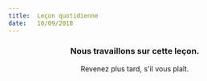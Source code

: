 ```yaml
---
title:  Leçon quotidienne
date:   10/09/2018
---
```


### <center>Nous travaillons sur cette leçon.</center>
<center>Revenez plus tard, s'il vous plaît.</center>